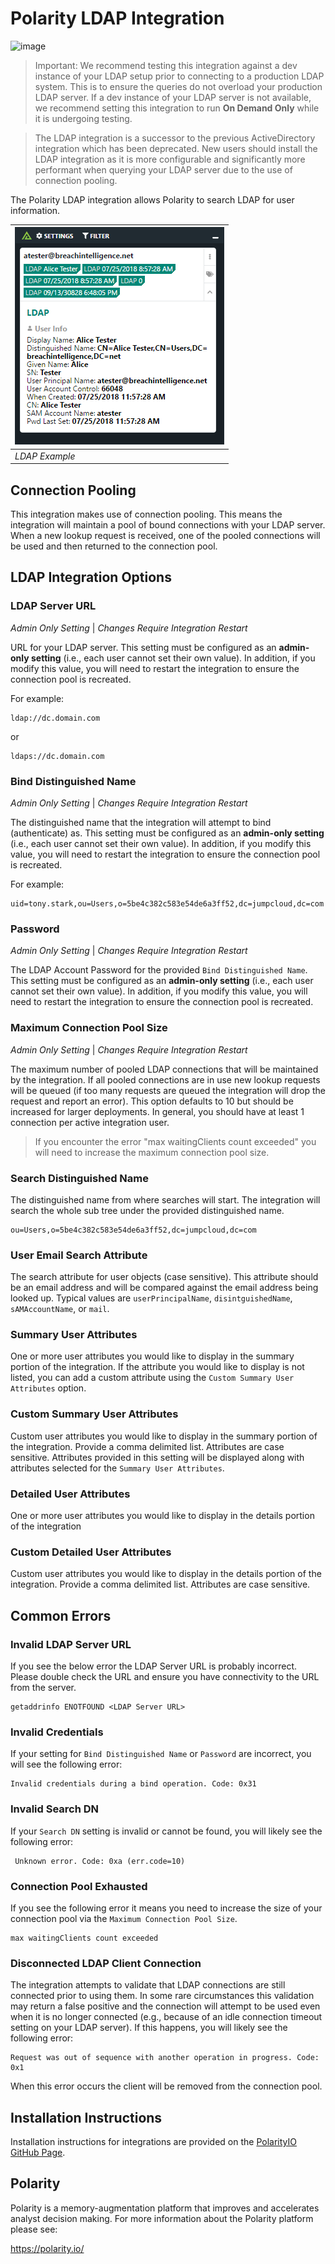 # Polarity LDAP Integration

![image](https://img.shields.io/badge/status-beta-green.svg)

> Important: We recommend testing this integration against a dev instance of your LDAP setup prior to connecting to a production LDAP system.  This is to ensure the queries do not overload your production LDAP server.  If a dev instance of your LDAP server is not available, we recommend setting this integration to run **On Demand Only** while it is undergoing testing.

> The LDAP integration is a successor to the previous ActiveDirectory integration which has been deprecated.  New users should install the LDAP integration as it is more configurable and significantly more performant when querying your LDAP server due to the use of connection pooling.

The Polarity LDAP integration allows Polarity to search LDAP for user information.  

| ![image](images/overview.png) |
|---|
|*LDAP Example*|

## Connection Pooling

This integration makes use of connection pooling. This means the integration will maintain a pool of bound connections with your LDAP server.  When a new lookup request is received, one of the pooled connections will be used and then returned to the connection pool.  

## LDAP Integration Options

### LDAP Server URL

*Admin Only Setting* | *Changes Require Integration Restart*

URL for your LDAP server. This setting must be configured as an **admin-only setting** (i.e., each user cannot set their own value).  In addition, if you modify this value, you will need to restart the integration to ensure the connection pool is recreated.

For example:

```
ldap://dc.domain.com
```
or
```
ldaps://dc.domain.com
```

### Bind Distinguished Name

*Admin Only Setting* | *Changes Require Integration Restart*

The distinguished name that the integration will attempt to bind (authenticate) as. This setting must be configured as an **admin-only setting** (i.e., each user cannot set their own value). In addition, if you modify this value, you will need to restart the integration to ensure the connection pool is recreated.

For example:

```
uid=tony.stark,ou=Users,o=5be4c382c583e54de6a3ff52,dc=jumpcloud,dc=com
```

### Password

*Admin Only Setting* | *Changes Require Integration Restart*

The LDAP Account Password for the provided `Bind Distinguished Name`. This setting must be configured as an **admin-only setting** (i.e., each user cannot set their own value). In addition, if you modify this value, you will need to restart the integration to ensure the connection pool is recreated.

### Maximum Connection Pool Size

*Admin Only Setting* | *Changes Require Integration Restart*

The maximum number of pooled LDAP connections that will be maintained by the integration. If all pooled connections are in use new lookup requests will be queued (if too many requests are queued the integration will drop the request and report an error).  This option defaults to 10 but should be increased for larger deployments.  In general, you should have at least 1 connection per active integration user. 

> If you encounter the error "max waitingClients count exceeded" you will need to increase the maximum connection pool size.  


### Search Distinguished Name

The distinguished name from where searches will start.  The integration will search the whole sub tree under the provided distinguished name.

```
ou=Users,o=5be4c382c583e54de6a3ff52,dc=jumpcloud,dc=com
```

### User Email Search Attribute

The search attribute for user objects (case sensitive).  This attribute should be an email address and will be compared against the email address being looked up.  Typical values are `userPrincipalName`, `disintguishedName`, `sAMAccountName`, or `mail`.

### Summary User Attributes

One or more user attributes you would like to display in the summary portion of the integration.  If the attribute you would like to display is not listed, you can add a custom attribute using the `Custom Summary User Attributes` option.

### Custom Summary User Attributes

Custom user attributes you would like to display in the summary portion of the integration.  Provide a comma delimited list. Attributes are case sensitive.  Attributes provided in this setting will be displayed along with attributes selected for the `Summary User Attributes`.

### Detailed User Attributes

One or more user attributes you would like to display in the details portion of the integration

### Custom Detailed User Attributes

Custom user attributes you would like to display in the details portion of the integration.  Provide a comma delimited list. Attributes are case sensitive.


## Common Errors

### Invalid LDAP Server URL

If you see the below error the LDAP Server URL is probably incorrect.  Please double check the URL and ensure you have connectivity to the URL from the server.

```
getaddrinfo ENOTFOUND <LDAP Server URL>
```

### Invalid Credentials

If your setting for `Bind Distinguished Name` or `Password` are incorrect, you will see the following error: 

```
Invalid credentials during a bind operation. Code: 0x31
```

### Invalid Search DN

If your `Search DN` setting is invalid or cannot be found, you will likely see the following error:

```
 Unknown error. Code: 0xa (err.code=10)
```

### Connection Pool Exhausted

If you see the following error it means you need to increase the size of your connection pool via the `Maximum Connection Pool Size`.  

```
max waitingClients count exceeded
```

### Disconnected LDAP Client Connection

The integration attempts to validate that LDAP connections are still connected prior to using them.  In some rare circumstances this validation may return a false positive and the connection will attempt to be used even when it is no longer connected (e.g., because of an idle connection timeout setting on your LDAP server).  If this happens, you will likely see the following error: 

```
Request was out of sequence with another operation in progress. Code: 0x1
```

When this error occurs the client will be removed from the connection pool.

## Installation Instructions

Installation instructions for integrations are provided on the [PolarityIO GitHub Page](https://polarityio.github.io/).

## Polarity

Polarity is a memory-augmentation platform that improves and accelerates analyst decision making.  For more information about the Polarity platform please see:

https://polarity.io/
